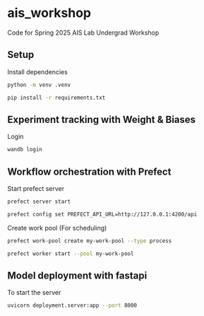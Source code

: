 # ais_workshop

Code for Spring 2025 AIS Lab Undergrad Workshop 


## Setup 

Install dependencies

```bash
python -m venv .venv 

pip install -r requirements.txt
```

## Experiment tracking with Weight & Biases
Login
```bash
wandb login
```


## Workflow orchestration with Prefect

Start prefect server
```bash
prefect server start

prefect config set PREFECT_API_URL=http://127.0.0.1:4200/api
```

Create work pool (For scheduling)
```bash
prefect work-pool create my-work-pool --type process

prefect worker start --pool my-work-pool
```


## Model deployment with fastapi

To start the server
```bash
uvicorn deployment.server:app --port 8000
```